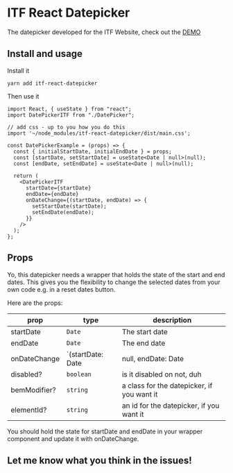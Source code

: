 # ITF React Datepicker

The datepicker developed for the ITF Website, check out the [DEMO](https://iancottam91.github.io/itf-react-datepicker)

## Install and usage

Install it

```
yarn add itf-react-datepicker
```

Then use it

```
import React, { useState } from "react";
import DatePickerITF from "./DatePicker";

// add css - up to you how you do this
import '~/node_modules/itf-react-datepicker/dist/main.css';

const DatePickerExample = (props) => {
  const { initialStartDate, initialEndDate } = props;
  const [startDate, setStartDate] = useState<Date | null>(null);
  const [endDate, setEndDate] = useState<Date | null>(null);

  return (
    <DatePickerITF
      startDate={startDate}
      endDate={endDate}
      onDateChange={(startDate, endDate) => {
        setStartDate(startDate);
        setEndDate(endDate);
      }}
    />
  );
};

```


## Props

Yo, this datepicker needs a wrapper that holds the state of the start and end dates. This gives you the flexibility to change the selected dates from your own code e.g. in a reset dates button. 

Here are the props:

| prop | type  | description  |
|---|---|---|
| startDate | `Date`  | The start date |
| endDate | `Date`  | The end date |
| onDateChange | `(startDate: Date | null, endDate: Date | null) => void`  | The callback when a date is selected in the datepicker |
| disabled? | `boolean`  | is it disabled on not, duh |
| bemModifier? | `string`  | a class for the datepicker, if you want it |
| elementId? | `string`  | an id for the datepicker, if you want it |

You should hold the state for startDate and endDate in your wrapper component and update it with onDateChange.

## Let me know what you think in the issues!